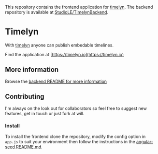 This repository contains the frontend application for [timelyn](https://timelyn.io). The backend repository is available at [StudioLE/TimelynBackend](https://github.com/StudioLE/TimelynBackend).

# Timelyn

With [timelyn](https://timelyn.io) anyone can publish embedable timelines.

Find the application at [https://timelyn.io](https://timelyn.io)

## More information

Browse the [backend README for more information](https://github.com/StudioLE/TimelynBackend/blob/master/README.md)

## Contributing

I'm always on the look out for collaborators so feel free to suggest new features, get in touch or just fork at will.

### Install

To install the frontend clone the repository, modify the config option in `app.js` to suit your environment then follow the instructions in the [angular-seed README.md](https://github.com/angular/angular-seed/blob/master/README.md).
